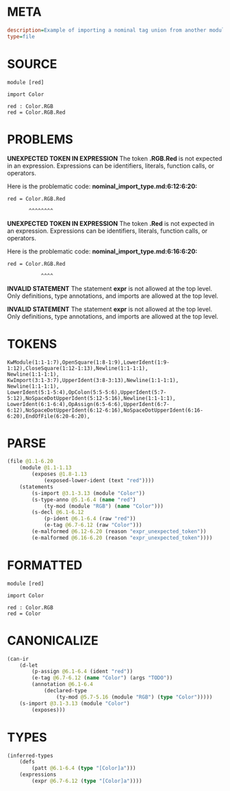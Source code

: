 # META
~~~ini
description=Example of importing a nominal tag union from another module
type=file
~~~
# SOURCE
~~~roc
module [red]

import Color

red : Color.RGB
red = Color.RGB.Red
~~~
# PROBLEMS
**UNEXPECTED TOKEN IN EXPRESSION**
The token **.RGB.Red** is not expected in an expression.
Expressions can be identifiers, literals, function calls, or operators.

Here is the problematic code:
**nominal_import_type.md:6:12:6:20:**
```roc
red = Color.RGB.Red
```
           ^^^^^^^^


**UNEXPECTED TOKEN IN EXPRESSION**
The token **.Red** is not expected in an expression.
Expressions can be identifiers, literals, function calls, or operators.

Here is the problematic code:
**nominal_import_type.md:6:16:6:20:**
```roc
red = Color.RGB.Red
```
               ^^^^


**INVALID STATEMENT**
The statement **expr** is not allowed at the top level.
Only definitions, type annotations, and imports are allowed at the top level.

**INVALID STATEMENT**
The statement **expr** is not allowed at the top level.
Only definitions, type annotations, and imports are allowed at the top level.

# TOKENS
~~~zig
KwModule(1:1-1:7),OpenSquare(1:8-1:9),LowerIdent(1:9-1:12),CloseSquare(1:12-1:13),Newline(1:1-1:1),
Newline(1:1-1:1),
KwImport(3:1-3:7),UpperIdent(3:8-3:13),Newline(1:1-1:1),
Newline(1:1-1:1),
LowerIdent(5:1-5:4),OpColon(5:5-5:6),UpperIdent(5:7-5:12),NoSpaceDotUpperIdent(5:12-5:16),Newline(1:1-1:1),
LowerIdent(6:1-6:4),OpAssign(6:5-6:6),UpperIdent(6:7-6:12),NoSpaceDotUpperIdent(6:12-6:16),NoSpaceDotUpperIdent(6:16-6:20),EndOfFile(6:20-6:20),
~~~
# PARSE
~~~clojure
(file @1.1-6.20
	(module @1.1-1.13
		(exposes @1.8-1.13
			(exposed-lower-ident (text "red"))))
	(statements
		(s-import @3.1-3.13 (module "Color"))
		(s-type-anno @5.1-6.4 (name "red")
			(ty-mod (module "RGB") (name "Color")))
		(s-decl @6.1-6.12
			(p-ident @6.1-6.4 (raw "red"))
			(e-tag @6.7-6.12 (raw "Color")))
		(e-malformed @6.12-6.20 (reason "expr_unexpected_token"))
		(e-malformed @6.16-6.20 (reason "expr_unexpected_token"))))
~~~
# FORMATTED
~~~roc
module [red]

import Color

red : Color.RGB
red = Color
~~~
# CANONICALIZE
~~~clojure
(can-ir
	(d-let
		(p-assign @6.1-6.4 (ident "red"))
		(e-tag @6.7-6.12 (name "Color") (args "TODO"))
		(annotation @6.1-6.4
			(declared-type
				(ty-mod @5.7-5.16 (module "RGB") (type "Color")))))
	(s-import @3.1-3.13 (module "Color")
		(exposes)))
~~~
# TYPES
~~~clojure
(inferred-types
	(defs
		(patt @6.1-6.4 (type "[Color]a")))
	(expressions
		(expr @6.7-6.12 (type "[Color]a"))))
~~~
